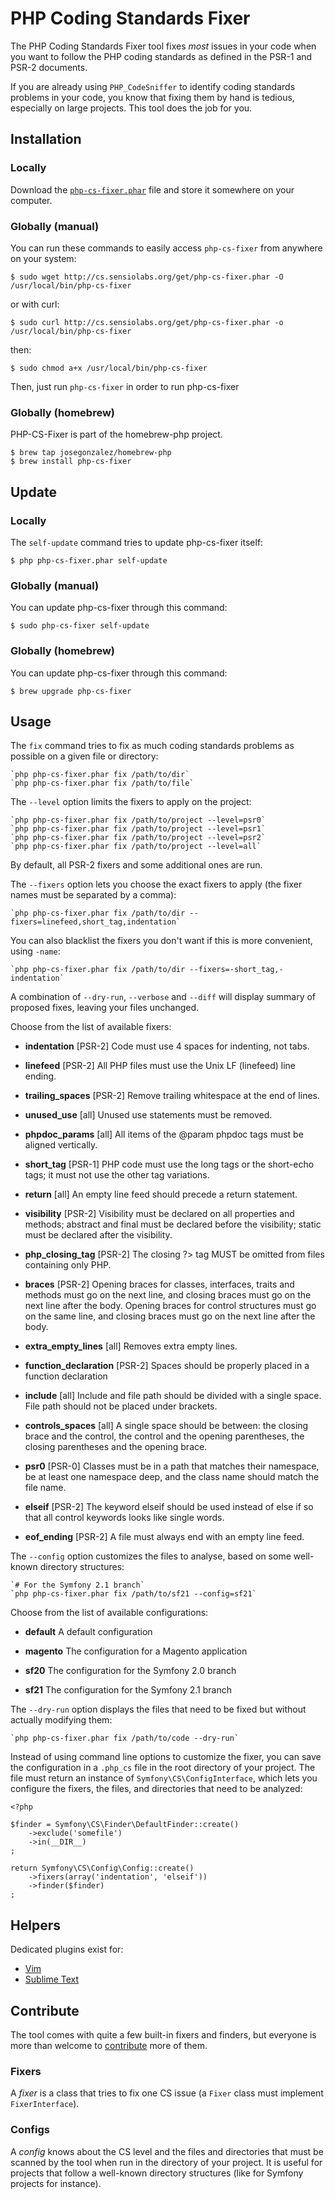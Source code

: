 PHP Coding Standards Fixer
==========================

The PHP Coding Standards Fixer tool fixes *most* issues in your code when you
want to follow the PHP coding standards as defined in the PSR-1 and PSR-2
documents.

If you are already using `PHP_CodeSniffer` to identify coding standards
problems in your code, you know that fixing them by hand is tedious,
especially on large projects. This tool does the job for you.

Installation
------------

### Locally

Download the
[`php-cs-fixer.phar`](http://cs.sensiolabs.org/get/php-cs-fixer.phar) file and
store it somewhere on your computer.

### Globally (manual)

You can run these commands to easily access `php-cs-fixer` from anywhere on your system:

    $ sudo wget http://cs.sensiolabs.org/get/php-cs-fixer.phar -O /usr/local/bin/php-cs-fixer

or with curl:

    $ sudo curl http://cs.sensiolabs.org/get/php-cs-fixer.phar -o /usr/local/bin/php-cs-fixer

then:

    $ sudo chmod a+x /usr/local/bin/php-cs-fixer

Then, just run `php-cs-fixer` in order to run php-cs-fixer

### Globally (homebrew)

PHP-CS-Fixer is part of the homebrew-php project.

    $ brew tap josegonzalez/homebrew-php
    $ brew install php-cs-fixer

Update
------

### Locally

The `self-update` command tries to update php-cs-fixer itself:

    $ php php-cs-fixer.phar self-update

### Globally (manual)

You can update php-cs-fixer through this command:

    $ sudo php-cs-fixer self-update

### Globally (homebrew)

You can update php-cs-fixer through this command:

    $ brew upgrade php-cs-fixer

Usage
-----

The `fix` command tries to fix as much coding standards
problems as possible on a given file or directory:

    `php php-cs-fixer.phar fix /path/to/dir`
    `php php-cs-fixer.phar fix /path/to/file`

The `--level` option limits the fixers to apply on the
project:

    `php php-cs-fixer.phar fix /path/to/project --level=psr0`
    `php php-cs-fixer.phar fix /path/to/project --level=psr1`
    `php php-cs-fixer.phar fix /path/to/project --level=psr2`
    `php php-cs-fixer.phar fix /path/to/project --level=all`

By default, all PSR-2 fixers and some additional ones are run.

The `--fixers` option lets you choose the exact fixers to
apply (the fixer names must be separated by a comma):

    `php php-cs-fixer.phar fix /path/to/dir --fixers=linefeed,short_tag,indentation`

You can also blacklist the fixers you don't want if this is more convenient,
using `-name`:

    `php php-cs-fixer.phar fix /path/to/dir --fixers=-short_tag,-indentation`

A combination of `--dry-run`, `--verbose` and `--diff` will
display summary of proposed fixes, leaving your files unchanged.

Choose from the list of available fixers:

 * **indentation**          [PSR-2] Code must use 4 spaces for indenting, not
                        tabs.

 * **linefeed**             [PSR-2] All PHP files must use the Unix LF
                        (linefeed) line ending.

 * **trailing_spaces**      [PSR-2] Remove trailing whitespace at the end of
                        lines.

 * **unused_use**           [all] Unused use statements must be removed.

 * **phpdoc_params**        [all] All items of the @param phpdoc tags must be
                        aligned vertically.

 * **short_tag**            [PSR-1] PHP code must use the long <?php ?> tags or
                        the short-echo <?= ?> tags; it must not use the
                        other tag variations.

 * **return**               [all] An empty line feed should precede a return
                        statement.

 * **visibility**           [PSR-2] Visibility must be declared on all
                        properties and methods; abstract and final must be
                        declared before the visibility; static must be
                        declared after the visibility.

 * **php_closing_tag**      [PSR-2] The closing ?> tag MUST be omitted from
                        files containing only PHP.

 * **braces**               [PSR-2] Opening braces for classes, interfaces,
                        traits and methods must go on the next line, and
                        closing braces must go on the next line after the
                        body. Opening braces for control structures must go
                        on the same line, and closing braces must go on the
                        next line after the body.

 * **extra_empty_lines**    [all] Removes extra empty lines.

 * **function_declaration** [PSR-2] Spaces should be properly placed in a
                        function declaration

 * **include**              [all] Include and file path should be divided with a
                        single space. File path should not be placed under
                        brackets.

 * **controls_spaces**      [all] A single space should be between: the closing
                        brace and the control, the control and the opening
                        parentheses, the closing parentheses and the opening
                        brace.

 * **psr0**                 [PSR-0] Classes must be in a path that matches their
                        namespace, be at least one namespace deep, and the
                        class name should match the file name.

 * **elseif**               [PSR-2] The keyword elseif should be used instead of
                        else if so that all control keywords looks like
                        single words.

 * **eof_ending**           [PSR-2] A file must always end with an empty line
                        feed.


The `--config` option customizes the files to analyse, based
on some well-known directory structures:

    `# For the Symfony 2.1 branch`
    `php php-cs-fixer.phar fix /path/to/sf21 --config=sf21`

Choose from the list of available configurations:

 * **default** A default configuration

 * **magento** The configuration for a Magento application

 * **sf20**    The configuration for the Symfony 2.0 branch

 * **sf21**    The configuration for the Symfony 2.1 branch

The `--dry-run` option displays the files that need to be
fixed but without actually modifying them:

    `php php-cs-fixer.phar fix /path/to/code --dry-run`

Instead of using command line options to customize the fixer, you can save the
configuration in a `.php_cs` file in the root directory of
your project. The file must return an instance of
`Symfony\CS\ConfigInterface`, which lets you configure the fixers, the files,
and directories that need to be analyzed:

    <?php

    $finder = Symfony\CS\Finder\DefaultFinder::create()
        ->exclude('somefile')
        ->in(__DIR__)
    ;

    return Symfony\CS\Config\Config::create()
        ->fixers(array('indentation', 'elseif'))
        ->finder($finder)
    ;

Helpers
-------

Dedicated plugins exist for:

* [Vim](https://github.com/stephpy/vim-php-cs-fixer)
* [Sublime Text](https://github.com/benmatselby/sublime-phpcs)

Contribute
----------

The tool comes with quite a few built-in fixers and finders, but everyone is
more than welcome to [contribute](https://github.com/fabpot/php-cs-fixer) more
of them.

### Fixers

A *fixer* is a class that tries to fix one CS issue (a `Fixer` class must
implement `FixerInterface`).

### Configs

A *config* knows about the CS level and the files and directories that must be
scanned by the tool when run in the directory of your project. It is useful
for projects that follow a well-known directory structures (like for Symfony
projects for instance).
